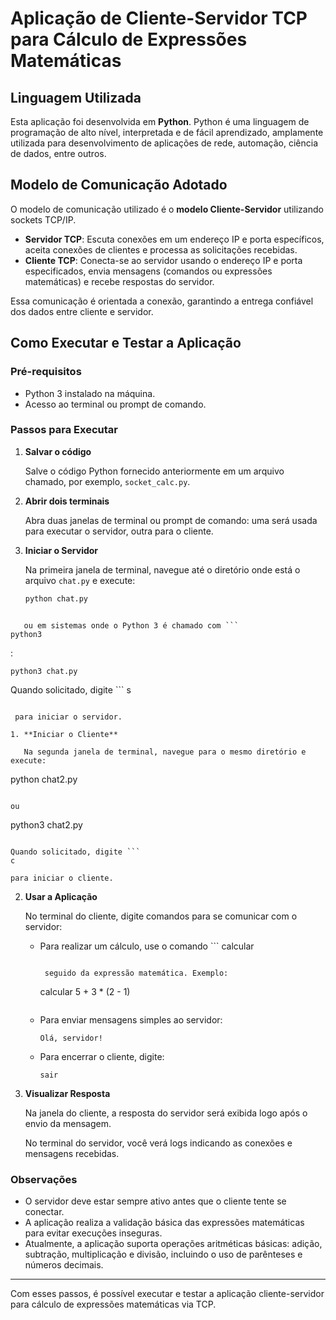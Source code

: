 
# Aplicação de Cliente-Servidor TCP para Cálculo de Expressões Matemáticas

## Linguagem Utilizada 

Esta aplicação foi desenvolvida em **Python**. Python é uma linguagem de programação de alto nível, interpretada e de fácil aprendizado, amplamente utilizada para desenvolvimento de aplicações de rede, automação, ciência de dados, entre outros.

## Modelo de Comunicação Adotado

O modelo de comunicação utilizado é o **modelo Cliente-Servidor** utilizando sockets TCP/IP.

- **Servidor TCP**: Escuta conexões em um endereço IP e porta específicos, aceita conexões de clientes e processa as solicitações recebidas.
- **Cliente TCP**: Conecta-se ao servidor usando o endereço IP e porta especificados, envia mensagens (comandos ou expressões matemáticas) e recebe respostas do servidor.

Essa comunicação é orientada a conexão, garantindo a entrega confiável dos dados entre cliente e servidor.

## Como Executar e Testar a Aplicação

### Pré-requisitos

- Python 3 instalado na máquina.
- Acesso ao terminal ou prompt de comando.

### Passos para Executar

1. **Salvar o código**

   Salve o código Python fornecido anteriormente em um arquivo chamado, por exemplo, `socket_calc.py`.

2. **Abrir dois terminais**

   Abra duas janelas de terminal ou prompt de comando: uma será usada para executar o servidor, outra para o cliente.

3. **Iniciar o Servidor**

   Na primeira janela de terminal, navegue até o diretório onde está o arquivo `chat.py` e execute:

   ```bash
   python chat.py
```

   ou em sistemas onde o Python 3 é chamado com ```
python3
```

:

```
python3 chat.py
```

   Quando solicitado, digite ```
s
```

 para iniciar o servidor.

1. **Iniciar o Cliente**

   Na segunda janela de terminal, navegue para o mesmo diretório e execute:

   ```
   python chat2.py
   
   ```

   ou

   ```
   python3 chat2.py
   
   ```

   Quando solicitado, digite ```
   c
   ```

    para iniciar o cliente.
2. **Usar a Aplicação**

   No terminal do cliente, digite comandos para se comunicar com o servidor:
   - Para realizar um cálculo, use o comando ```
     calcular
     ```

      seguido da expressão matemática. Exemplo:

     ```
     calcular 5 + 3 * (2 - 1)
     
     ```
   - Para enviar mensagens simples ao servidor:

     ```
     Olá, servidor!
     
     ```
   - Para encerrar o cliente, digite:

     ```
     sair
     
     ```
3. **Visualizar Resposta**

   Na janela do cliente, a resposta do servidor será exibida logo após o envio da mensagem.

   No terminal do servidor, você verá logs indicando as conexões e mensagens recebidas.

### Observações

- O servidor deve estar sempre ativo antes que o cliente tente se conectar.
- A aplicação realiza a validação básica das expressões matemáticas para evitar execuções inseguras.
- Atualmente, a aplicação suporta operações aritméticas básicas: adição, subtração, multiplicação e divisão, incluindo o uso de parênteses e números decimais.

---

Com esses passos, é possível executar e testar a aplicação cliente-servidor para cálculo de expressões matemáticas via TCP.

```
```